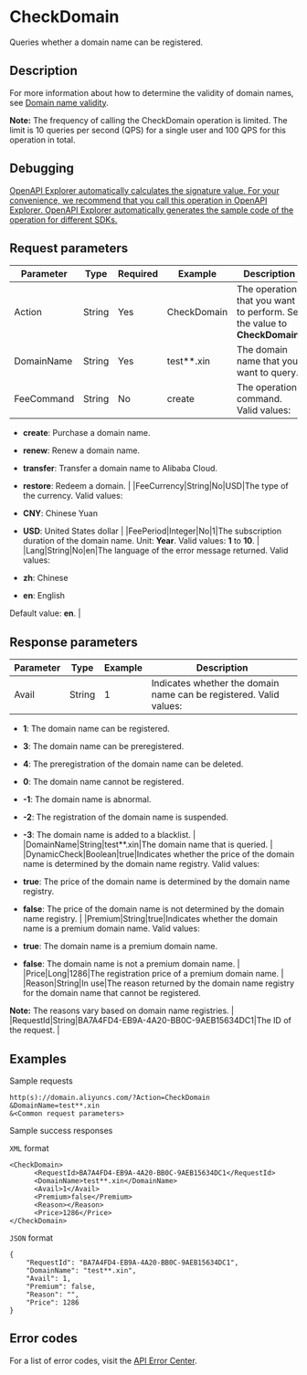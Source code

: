 # CheckDomain

Queries whether a domain name can be registered.

## Description

For more information about how to determine the validity of domain names, see [Domain name validity](~~67788~~).

**Note:** The frequency of calling the CheckDomain operation is limited. The limit is 10 queries per second \(QPS\) for a single user and 100 QPS for this operation in total.

## Debugging

[OpenAPI Explorer automatically calculates the signature value. For your convenience, we recommend that you call this operation in OpenAPI Explorer. OpenAPI Explorer automatically generates the sample code of the operation for different SDKs.](https://api.aliyun.com/#product=Domain&api=CheckDomain&type=RPC&version=2018-01-29)

## Request parameters

|Parameter|Type|Required|Example|Description|
|---------|----|--------|-------|-----------|
|Action|String|Yes|CheckDomain|The operation that you want to perform. Set the value to **CheckDomain**. |
|DomainName|String|Yes|test\*\*.xin|The domain name that you want to query. |
|FeeCommand|String|No|create|The operation command. Valid values:

-   **create**: Purchase a domain name.
-   **renew**: Renew a domain name.
-   **transfer**: Transfer a domain name to Alibaba Cloud.
-   **restore**: Redeem a domain. |
|FeeCurrency|String|No|USD|The type of the currency. Valid values:

-   **CNY**: Chinese Yuan
-   **USD**: United States dollar |
|FeePeriod|Integer|No|1|The subscription duration of the domain name. Unit: **Year**. Valid values: **1** to **10**. |
|Lang|String|No|en|The language of the error message returned. Valid values:

-   **zh**: Chinese
-   **en**: English

Default value: **en**. |

## Response parameters

|Parameter|Type|Example|Description|
|---------|----|-------|-----------|
|Avail|String|1|Indicates whether the domain name can be registered. Valid values:

-   **1**: The domain name can be registered.
-   **3**: The domain name can be preregistered.
-   **4**: The preregistration of the domain name can be deleted.
-   **0**: The domain name cannot be registered.
-   **-1**: The domain name is abnormal.
-   **-2**: The registration of the domain name is suspended.
-   **-3**: The domain name is added to a blacklist. |
|DomainName|String|test\*\*.xin|The domain name that is queried. |
|DynamicCheck|Boolean|true|Indicates whether the price of the domain name is determined by the domain name registry. Valid values:

-   **true**: The price of the domain name is determined by the domain name registry.
-   **false**: The price of the domain name is not determined by the domain name registry. |
|Premium|String|true|Indicates whether the domain name is a premium domain name. Valid values:

-   **true**: The domain name is a premium domain name.
-   **false**: The domain name is not a premium domain name. |
|Price|Long|1286|The registration price of a premium domain name. |
|Reason|String|In use|The reason returned by the domain name registry for the domain name that cannot be registered.

**Note:** The reasons vary based on domain name registries. |
|RequestId|String|BA7A4FD4-EB9A-4A20-BB0C-9AEB15634DC1|The ID of the request. |

## Examples

Sample requests

```
http(s)://domain.aliyuncs.com/?Action=CheckDomain
&DomainName=test**.xin
&<Common request parameters>
```

Sample success responses

`XML` format

```
<CheckDomain>
      <RequestId>BA7A4FD4-EB9A-4A20-BB0C-9AEB15634DC1</RequestId>
      <DomainName>test**.xin</DomainName>
      <Avail>1</Avail>
      <Premium>false</Premium>
      <Reason></Reason>
      <Price>1286</Price>
</CheckDomain>
```

`JSON` format

```
{
    "RequestId": "BA7A4FD4-EB9A-4A20-BB0C-9AEB15634DC1",
    "DomainName": "test**.xin",
    "Avail": 1,
    "Premium": false,
    "Reason": "",
    "Price": 1286
}
```

## Error codes

For a list of error codes, visit the [API Error Center](https://error-center.alibabacloud.com/status/product/Domain).


